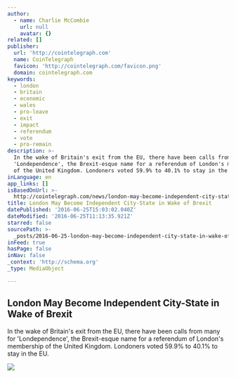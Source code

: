 ```yaml
---
author:
  - name: Charlie McCombie
    url: null
    avatar: {}
related: []
publisher:
  url: 'http://cointelegraph.com'
  name: CoinTelegraph
  favicon: 'http://cointelegraph.com/favicon.png'
  domain: cointelegraph.com
keywords:
  - london
  - britain
  - economic
  - wales
  - pro-leave
  - exit
  - impact
  - referendum
  - vote
  - pro-remain
description: >-
  In the wake of Britain's exit from the EU, there have been calls from many for
  'Londependence', the Brexit-esque name for a referendum of London's membership
  of the United Kingdom. Londoners voted 59.9% to 40.1% to stay in the EU.
inLanguage: en
app_links: []
isBasedOnUrl: >-
  http://cointelegraph.com/news/london-may-become-independent-city-state-in-wake-of-brexit
title: London May Become Independent City-State in Wake of Brexit
datePublished: '2016-06-25T15:03:02.040Z'
dateModified: '2016-06-25T11:13:35.921Z'
starred: false
sourcePath: >-
  _posts/2016-06-25-london-may-become-independent-city-state-in-wake-of-brexit.md
inFeed: true
hasPage: false
inNav: false
_context: 'http://schema.org'
_type: MediaObject

---
```

<article style=""><h1>London May Become Independent City-State in Wake of Brexit</h1><p>In the wake of Britain's exit from the EU, there have been calls from many for 'Londependence', the Brexit-esque name for a referendum of London's membership of the United Kingdom. Londoners voted 59.9% to 40.1% to stay in the EU.</p><img src="http://cointelegraph.com/images/725_aHR0cDovL2NvaW50ZWxlZ3JhcGguY29tL3N0b3JhZ2UvdXBsb2Fkcy92aWV3L2FlZTI1MDAwY2M1YzQ4NmIxMzNmM2JjNDQ3NTFlNzk2LmpwZw==.jpg" /></article>